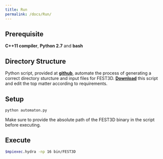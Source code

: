 ```yaml
---
title: Run
permalink: /docs/Run/
---
```


## Prerequisite
**C++11 compiler**, **Python 2.7** and **bash**

## Directory Structure
Python script, provided at [**github**](https://github.com/FEST3D/run.git), automate the process of generating a correct directory sturcture and input files for FEST3D. [**Download**](https://github.com/FEST3D/run.git) this script and edit the top matter according to requirements.

## Setup
```bash
python automaton.py
```
Make sure to provide the absolute path of the FEST3D binary in the script before executing.

## Execute
```bash
$mpiexec.hydra -np 16 bin/FEST3D 
```

